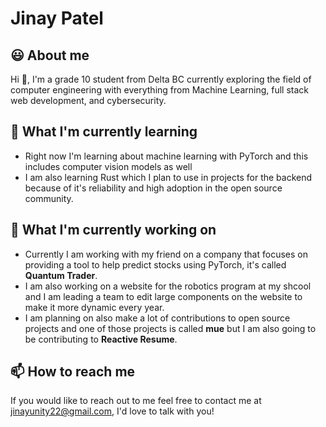 <h1>Jinay Patel</h1>
<h2>😃 About me</h2>
<p>Hi 👋, I'm a grade 10 student from Delta BC currently exploring the field of computer engineering with everything from Machine Learning, full stack web development, and cybersecurity.</p>

<h2>🌱 What I'm currently learning</h2>
<ul>
  <li>Right now I'm learning about machine learning with PyTorch and this includes computer vision models as well</li>
  <li>I am also learning Rust which I plan to use in projects for the backend because of it's reliability and high adoption in the open source community.</li>
</ul>

<h2>🔭 What I'm currently working on</h2>
<ul>
  <li>Currently I am working with my friend on a company that focuses on providing a tool to help predict stocks using PyTorch, it's called <b>Quantum Trader</b>.</li>
  <li>I am also working on a website for the robotics program at my shcool and I am leading a team to edit large components on the website to make it more dynamic every year.</li>
  <li>I am planning on also make a lot of contributions to open source projects and one of those projects is called <b>mue</b> but I am also going to be contributing to <b>Reactive Resume</b>.</li>
</ul>

<h2>📫 How to reach me</h2>
<p>If you would like to reach out to me feel free to contact me at <a href="mailto:jinayunity22@gmail.com">jinayunity22@gmail.com</a>, I'd love to talk with you!</p>

<!--
**Github11200/Github11200** is a ✨ _special_ ✨ repository because its `README.md` (this file) appears on your GitHub profile.

Here are some ideas to get you started:

- 🔭 I’m currently working on ...
- 🌱 I’m currently learning ...
- 👯 I’m looking to collaborate on ...
- 🤔 I’m looking for help with ...
- 💬 Ask me about ...
- 📫 How to reach me: ...
- 😄 Pronouns: ...
- ⚡ Fun fact: ...
-->
